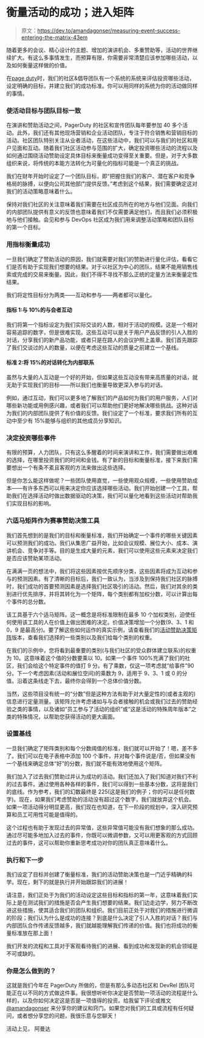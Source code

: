 # 衡量活动的成功；进入矩阵

> 原文：<https://dev.to/amandagonser/measuring-event-success-entering-the-matrix-43em>

随着更多的会议、精心设计的主题、增加的演讲机会、多重赞助等，活动的世界继续扩大。有这么多事情发生，而预算有限，你需要非常清楚应该参加哪些活动，以及如何衡量这样做的价值。

在[page duty](https://www.pagerduty.com/)时，我们的社区&倡导团队有一个系统的系统来评估投资哪些活动，设定明确的目标，并建立我们的成功标准。你可以用同样的系统为你的活动做同样的事情。

### 使活动目标与团队目标一致

在演讲和赞助活动之间，PagerDuty 的社区和宣传团队每年要参加 40 多个活动。此外，我们还有其他现场营销和企业活动团队，专注于符合销售和营销目标的活动。社区团队特别关注从业者活动，在这些活动中，我们可以与我们的社区和用户见面和互动。随着我们社区活动参与范围的扩大，确定投资哪些活动的流程以及如何通过围绕活动赞助设定具体目标来衡量成功变得至关重要。但是，对于大多数组织来说，将传统的本能方法转化为可量化的指标可能是一个真正的挑战。

我们在财年开始时设定了一个团队目标，即“把握住我们的客户、潜在客户和竞争格局的脉搏，以便向公司其他部门提供反馈。”考虑到这个结果，我们需要确定这对我们的活动策略意味着什么。

保持对我们社区的关注意味着我们需要在社区成员所在的地方与他们见面。向我们的内部团队提供有意义的反馈也意味着我们不仅需要满足他们，而且我们必须积极地与他们接触。会见和参与 DevOps 社区成为我们用来调整活动策略和团队目标的第一个目标。

### 用指标衡量成功

一旦我们确定了赞助活动的原因，我们就需要对我们的赞助进行量化评估，看看它们是否有助于实现我们想要的结果。对于以社区为中心的团队，结果不能用销售线索或完成的交易来衡量。因此，我们不得不寻找不那么正统的定量方法来衡量定性结果。

我们将定性目标分为两类——互动和参与——两者都可以量化。

#### 指标 1:与 10%的与会者互动

我们将第一个指标设定为我们实际交谈的人数，相对于活动的规模。这是一个相对容易追踪的数字，但是很难实现。这些互动可以是关于用户产品反馈的引人入胜的对话，分享我们的新产品功能，或者只是在路人的会议护照上盖章。我们首先跟踪了我们交谈过的人的数量，以便在考虑这些互动的质量之前建立一个基线。

#### 标准 2:将 15%的对话转化为内部联系

虽然与大量的人互动是一个好的开始，但如果这些互动没有带来高质量的对话，就无助于实现我们的目标——所以我们也衡量导致更深入参与的对话。

例如，通过互动，我们可以更多地了解我们的产品如何为我们的用户服务，人们对哪些新功能或用例感兴趣，或者我们可以帮助他们更好地解决哪些挑战。这种对话为我们的内部团队提供了有价值的反馈。我们设定了一个标准，要求我们所有的互动中至少有 15%能够与组织的其他成员分享知识。

### 决定投资哪些事件

有限的预算，人力团队，只有这么多醒着的时间来演讲和工作，我们需要做出艰难的选择，在哪里投资我们的时间和金钱。有了新的目标和衡量标准，接下来我们需要想出一个有条不紊且客观的方法来做出这些选择。

但是你怎么能这样做呢？一些团队使用直觉，一些使用观众规模，一些使用赞助成本——有许多东西可以用来决定你应该选择哪些活动。我们开始创建一个工具，帮助我们在选择活动时做出数据驱动的决策，我们可以量化地看到这些活动对帮助我们实现目标的影响。

### 六适马矩阵作为赛事赞助决策工具

我们首先想到的是我们的目标和衡量标准，我们开始确定一个事件的哪些关键因素可以预测我们的成功。我们从集思广益开始，比如会议规模、展位大小、成本、演讲机会、竞争对手等。目的是生成大量的元素，我们可以使用这些元素来决定我们是否应该赞助某项活动。

在满满一页的想法中，我们将这些因素按优先顺序分类，这些因素将成为互动和参与的预测因素。有了清晰的目标后，我们一致认为，当涉及到保持我们社区的脉搏时，我们成功的首要预测因素是选择我们社区吸引的活动。然后，我们对其余的类别进行优先排序，并将其转化为一个矩阵，每个类别都有加权分数，可以计算出每个事件的总分数。

该工具基于六个适马矩阵。这一概念是将标准限制在最多 10 个加权类别，迫使任何使用该工具的人在价值上做出困难的决定。价值决策增加一个分数(9、3、1 和 0，9 是最高分)。要了解这些如何运作的真实示例，请查看我们的[活动赞助决策矩阵](https://docs.google.com/spreadsheets/d/1Gg7bwanTpOCW4hDkEqkb0P2ke_F0LD8FZ-T6VxF3UDc/edit#gid=0)版本，查看我们选择的一些类别以及我们给每个类别的权重。

在我们的示例中，您将看到最重要的类别(与我们社区的受众群体建立联系)的权重为 10。这意味着这个值的分数要乘以 10。如果一个事件 100%充满了我们的社区，我们会给这个特定事件的值打 9 分。有了乘数，仅这一项考虑就“给事件”90 分。下一个考虑因素(活动和展位空间)的乘数为 9，适用于 9、3、1 或 0 的分值。沿着这条线走下去，最终你会得到一个总体价值分数。

当然，这些项目没有统一的“分数”但是这种方法有助于对大量定性的(或者主观的)信息进行定量测量。该矩阵允许考虑诸如与与会者接触的机会或我们过去的赞助经验之类的事情，以及诸如“员工参与了活动的组织”或“这是活动的特殊周年版本”之类的特殊情况，以帮助您获得活动的更大画面。

### 设置基线

一旦我们确定了矩阵类别和每个分数阈值的标准，我们就可以开始了！嗯，差不多了。我们可以在电子表格中添加 100 个事件，并对每个事件说是/否，但如果没有一个基线来确定总体“好”的分数，我们就不能有效地使用这个矩阵。

我们加入了过去我们赞助过并认为成功的活动。我们还加入了我们知道对我们不利的过去事件。通过使用各种各样的事件，我们可以得到一些基本分数，这将是我们的底线。作为参考，我们的幻数最终是 225(这是我们的例子；你的可以是任何数字)。现在，如果我们考虑赞助的活动没有超过这个数字，我们就放弃这个机会。如果一项活动得分明显更高，我们现在也知道，在下一阶段的规划中，深入研究预算和员工可用性可能是值得的。

这个过程也有助于发现过去的异常值，这些异常值可能没有我们想象的那么成功。通过尽可能多地加入过去的事件，你既可以微调参数，又可以用更客观的方式回顾过去的事件，这可以帮助你重新思考成功对你的团队真正意味着什么。

### 执行和下一步

我们设定了目标并创建了衡量标准，我们的活动赞助决策也是一门近乎精确的科学。现在，剩下的就是执行并开始跟踪我们的进展！

请注意，我们正处于为我们的活动设定这些目标和指标的第一年，这意味着我们实际上是在测试我们的措施是否会产生我们想要的结果。我们边走边学，努力不断改进这些措施，使其适合我们的团队和组织。我们目前正处于对我们的措施进行微调的阶段；我们认为什么是成功的连接？到底是什么决定了引人入胜的对话？我们与内部团队合作传递反馈越多，我们就越能理解我们传递的价值。我们也将成功的衡量标准放在那上面！

我们开发的流程和工具对于客观看待我们的进展、看到成功和发现新的机会领域是不可或缺的。

### 你是怎么做到的？

这就是我们今年在 PagerDuty 所做的，但是有那么多动态社区和 DevRel 团队可能正在以不同的方式做这件事。我很想听听你决定是否赞助一项活动的流程是什么样的，以及你如何决定这是否是一项值得的投资。给我留下评论或推文 [@amandagonser](https://twitter.com/amandagonser) 来分享你的建议和窍门。如果您对我们的工具或流程有任何疑问，或者想分享您的问题，我很乐意与您聊天！

活动上见，
阿曼达